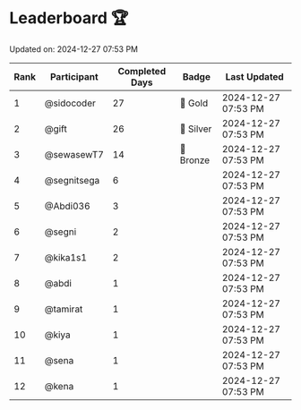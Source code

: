 # Leaderboard 🏆

Updated on: 2024-12-27 07:53 PM

| Rank | Participant       | Completed Days | Badge      | Last Updated         |
|------|-------------------|----------------|------------|----------------------|
| 1    | @sidocoder        | 27             | 🏅 Gold     | 2024-12-27 07:53 PM |
| 2    | @gift             | 26             | 🥈 Silver   | 2024-12-27 07:53 PM |
| 3    | @sewasewT7        | 14             | 🥉 Bronze   | 2024-12-27 07:53 PM |
| 4    | @segnitsega       | 6              |            | 2024-12-27 07:53 PM |
| 5    | @Abdi036          | 3              |            | 2024-12-27 07:53 PM |
| 6    | @segni            | 2              |            | 2024-12-27 07:53 PM |
| 7    | @kika1s1          | 2              |            | 2024-12-27 07:53 PM |
| 8    | @abdi             | 1              |            | 2024-12-27 07:53 PM |
| 9    | @tamirat          | 1              |            | 2024-12-27 07:53 PM |
| 10   | @kiya             | 1              |            | 2024-12-27 07:53 PM |
| 11   | @sena             | 1              |            | 2024-12-27 07:53 PM |
| 12   | @kena             | 1              |            | 2024-12-27 07:53 PM |

